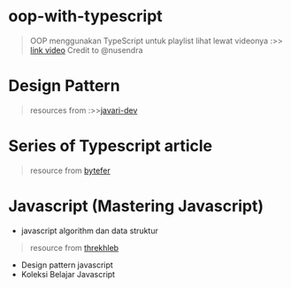 # oop-with-typescript

> OOP menggunakan TypeScript untuk playlist lihat lewat videonya :>> [link video]( https://www.youtube.com/playlist?list=PLnQvfeVegcJZRieebeIp0xj1NeC5L633Y)
Credit to @nusendra 

# Design Pattern

> resources from :>>[javari-dev](https://github.com/jafari-dev/oop-expert-with-typescript.git) 

# Series of Typescript article

> resource from [bytefer](https://medium.com/frontend-canteen/with-these-articles-you-will-not-be-confused-when-learning-typescript-d96a5c99e229)

# Javascript (Mastering Javascript)
- javascript algorithm dan data struktur

> resource from [threkhleb](https://github.com/trekhleb/javascript-algorithms.git)

- Design pattern javascript
- Koleksi Belajar Javascript

